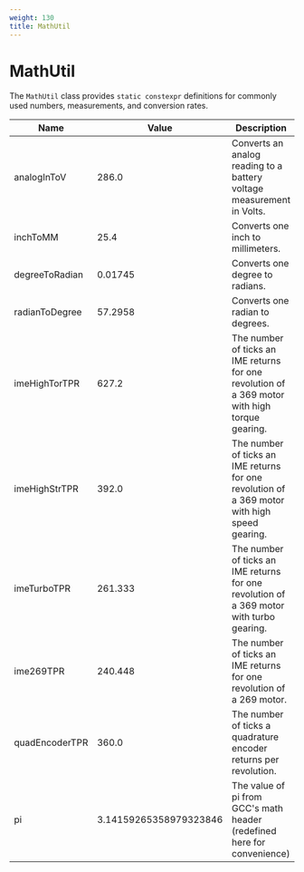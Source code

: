 ```yaml
---
weight: 130
title: MathUtil
---
```


# MathUtil

The `MathUtil` class provides `static constexpr` definitions for commonly used numbers, measurements, and conversion rates.

Name | Value | Description
-----|-------|------------
analogInToV | 286.0 | Converts an analog reading to a battery voltage measurement in Volts.
inchToMM | 25.4 | Converts one inch to millimeters.
degreeToRadian | 0.01745 | Converts one degree to radians.
radianToDegree | 57.2958 | Converts one radian to degrees.
imeHighTorTPR | 627.2 | The number of ticks an IME returns for one revolution of a 369 motor with high torque gearing.
imeHighStrTPR | 392.0 | The number of ticks an IME returns for one revolution of a 369 motor with high speed gearing.
imeTurboTPR | 261.333 | The number of ticks an IME returns for one revolution of a 369 motor with turbo gearing.
ime269TPR | 240.448 | The number of ticks an IME returns for one revolution of a 269 motor.
quadEncoderTPR | 360.0 | The number of ticks a quadrature encoder returns per revolution.
pi | 3.14159265358979323846 | The value of pi from GCC's math header (redefined here for convenience)
